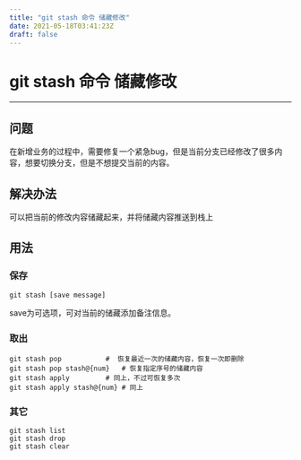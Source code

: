 ```yaml
---
title: "git stash 命令 储藏修改"
date: 2021-05-18T03:41:23Z
draft: false
---
```


# git stash 命令 储藏修改
---
## 问题
在新增业务的过程中，需要修复一个紧急bug，但是当前分支已经修改了很多内容，想要切换分支，但是不想提交当前的内容。
## 解决办法
可以把当前的修改内容储藏起来，并将储藏内容推送到栈上
## 用法
### 保存
```shell
git stash [save message]
```
save为可选项，可对当前的储藏添加备注信息。
### 取出 
```shell
git stash pop			#  恢复最近一次的储藏内容，恢复一次即删除
git stash pop stash@{num}	# 恢复指定序号的储藏内容
git stash apply			# 同上，不过可恢复多次
git stash apply stash@{num}	# 同上
```
### 其它
```shell
git stash list
git stash drop 
git stash clear
```





